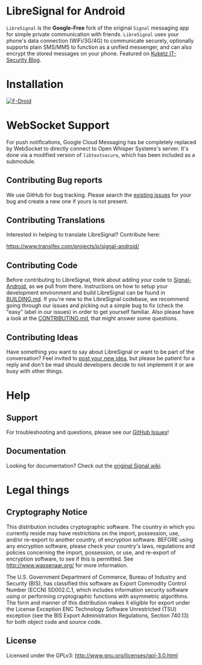 # LibreSignal for Android

`LibreSignal` is the **Google-Free** fork of the original `Signal` messaging app for simple private communication with friends. `LibreSignal` uses your phone's data connection (WiFi/3G/4G) to communicate securely, optionally supports plain SMS/MMS to function as a unified messenger, and can also encrypt the stored messages on your phone. Featured on [Kuketz IT-Security Blog](https://www.kuketz-blog.de/?s=LibreSignal).

# Installation

[![F-Droid](https://upload.wikimedia.org/wikipedia/commons/thumb/0/0d/Get_it_on_F-Droid.svg/320px-Get_it_on_F-Droid.svg.png)](https://f-droid.org/repository/browse/?fdid=org.libresignal "LibreSignal on F-Droid")

# WebSocket Support
For push notifications, Google Cloud Messaging has be completely replaced by WebSocket to directly connect to Open Whisper Systems's server.
It's done via a modified version of `libtextsecure`, which has been included as a submodule.

## Contributing Bug reports
We use GitHub for bug tracking. Please search the [existing issues](https://github.com/LibreSignal/LibreSignal/issues) for your bug and create a new one if yours is not present.

## Contributing Translations
Interested in helping to translate LibreSignal? Contribute here:

https://www.transifex.com/projects/p/signal-android/

## Contributing Code
Before contributing to LibreSignal, think about adding your code to [Signal-Android](https://github.com/WhisperSystems/Signal-Android/wiki), as we pull from there. Instructions on how to setup your development environment and build LibreSignal can be found in  [BUILDING.md](https://github.com/LibreSignal/LibreSignal/blob/master/BUILDING.md). If you're new to the LibreSignal codebase, we recommend going through our issues and picking out a simple bug to fix (check the "easy" label in our issues) in order to get yourself familiar. Also please have a look at the [CONTRIBUTING.md](https://github.com/LibreSignal/LibreSignal/blob/master/CONTRIBUTING.md), that might answer some questions.

## Contributing Ideas
Have something you want to say about LibreSignal or want to be part of the conversation? Feel invited to [post your new idea](https://github.com/LibreSignal/LibreSignal/issues/new), but please be patient for a reply and don't be mad should developers decide to not implement it or are busy with other things.

Help
====
## Support
For troubleshooting and questions, please see our [GitHub Issues](https://github.com/LibreSignal/LibreSignal/issues)!

## Documentation
Looking for documentation? Check out the [original Signal wiki](https://github.com/WhisperSystems/Signal-Android/wiki).

# Legal things
## Cryptography Notice

This distribution includes cryptographic software. The country in which you currently reside may have restrictions on the import, possession, use, and/or re-export to another country, of encryption software.
BEFORE using any encryption software, please check your country's laws, regulations and policies concerning the import, possession, or use, and re-export of encryption software, to see if this is permitted.
See <http://www.wassenaar.org/> for more information.

The U.S. Government Department of Commerce, Bureau of Industry and Security (BIS), has classified this software as Export Commodity Control Number (ECCN) 5D002.C.1, which includes information security software using or performing cryptographic functions with asymmetric algorithms.
The form and manner of this distribution makes it eligible for export under the License Exception ENC Technology Software Unrestricted (TSU) exception (see the BIS Export Administration Regulations, Section 740.13) for both object code and source code.

## License

Licensed under the GPLv3: http://www.gnu.org/licenses/gpl-3.0.html
